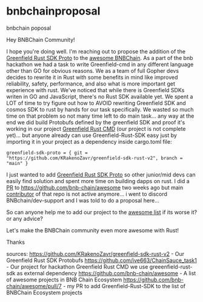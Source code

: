 # bnbchainproposal
bnbchain poposal


Hey BNBChain Community!

I hope you're doing well. I'm reaching out to propose the addition of the [Greenfield Rust SDK Proto](https://github.com/KRakenoZavr/greenfield-sdk-rust-v2) to the [awesome BNBChain](https://github.com/bnb-chain/awesome). As a part of the bnb hackathon we had a task to write Greenfield-cmd in any different language other than GO for obvious reasons. We as a team of full Gopher devs decides to rewrite it in Rust with some benefits in mind like improved reliability, safety, performance, and also what is more important get experience with rust.
 We've noticed that while there is Greenfield SDKs writen in GO and JavaScript, there's no Rust SDK available yet. We spent a LOT of time to try figure out how to AVOID rewriting Greenfield SDK and cosmos SDK to rust by hands for our task specifically. We wasted so much time on that problem so not many time left to do main task... any way at the end we did build Protobufs defined by the greenfield SDK and proof it's working in our project [Greenfield Rust CMD](https://github.com/ive663/ChainSauce_task1) (our project is not complete yet)... but anyone already can use Greenfield-Rust-SDK easy just by  importing it in your project as a dependency inside cargo.toml file:
```
greenfield-sdk-proto = { git = "https://github.com/KRakenoZavr/greenfield-sdk-rust-v2", branch = "main" }
```  

I just wanted to add [Greenfield Rust SDK Proto](https://github.com/KRakenoZavr/greenfield-sdk-rust-v2) so other junior/mid devs can easily find solution and spent more time on building dapps on rust. I did a [PR](https://github.com/bnb-chain/awesome/pull/7) to https://github.com/bnb-chain/awesome two weeks ago but main [contributor](https://github.com/huangsuyu) of that repo is not active anymore...  i went to discord BNBchain/dev-support and I was told to do a proposal here... 

So can anyone help me to add our project to the [awesome list](https://github.com/bnb-chain/awesome/pull/7) if its worse it? or any advice?

Let's make the BNBChain community even more awesome with Rust! 

Thanks 

sources:
https://github.com/KRakenoZavr/greenfield-sdk-rust-v2 - Our Greenfield Rust SDK Protobufs
https://github.com/ive663/ChainSauce_task1 - Our project for hackathon Greenfield Rust CMD we use greeenfield-rust-sdk as external dependency
https://github.com/bnb-chain/awesome - A list of awesome projects in BNB Chain Ecosystem
https://github.com/bnb-chain/awesome/pull/7 - my PR to add Greenfield-Rust-SDK to the list of BNBChain Ecosystem projects


